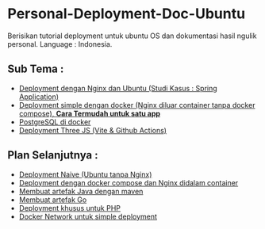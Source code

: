 # Personal-Deployment-Doc-Ubuntu
Berisikan tutorial deployment untuk ubuntu OS dan dokumentasi hasil ngulik personal. Language : Indonesia.

## Sub Tema :
- <a href="https://github.com/Nanang-Wahyudi/DeployMOOC">Deployment dengan Nginx dan Ubuntu (Studi Kasus : Spring Application) </a> 
- <a href="https://github.com/Habbatul/Personal-Deployment-Doc-Ubuntu/blob/main/Simple-Deployment-withDocker-NginxOutside.md">Deployment simple dengan docker (Nginx diluar container tanpa docker compose), <b>Cara Termudah untuk satu app</b></a>
- <a href="https://github.com/Habbatul/Personal-Deployment-Doc-Ubuntu/blob/main/postgresinDocker.md">PostgreSQL di docker</a>
- <a href="https://github.com/Habbatul/Personal-Deployment-Doc-Ubuntu/blob/main/DeploymentForThreeJS.md">Deployment Three JS (Vite & Github Actions)</a>

## Plan Selanjutnya :
- <a href="">Deployment Naive (Ubuntu tanpa Nginx)</a>
- <a href="">Deployment dengan docker compose dan Nginx didalam container</a>
- <a href="">Membuat artefak Java dengan maven</a>
- <a href="">Membuat artefak Go</a>
- <a href="">Deployment khusus untuk PHP</a>
- <a href="">Docker Network untuk simple deployment</a>
